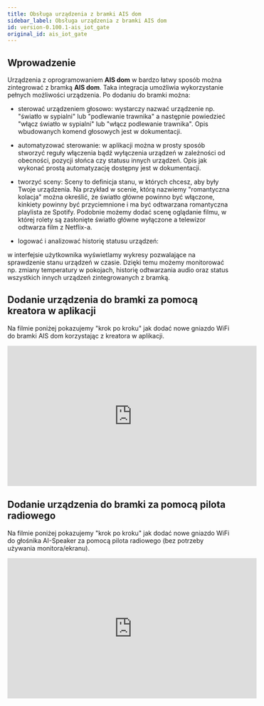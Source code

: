 ```yaml
---
title: Obsługa urządzenia z bramki AIS dom
sidebar_label: Obsługa urządzenia z bramki AIS dom
id: version-0.100.1-ais_iot_gate
original_id: ais_iot_gate
---
```


## Wprowadzenie

Urządzenia z oprogramowaniem **AIS dom** w bardzo łatwy sposób można zintegrować z bramką **AIS dom**.
Taka integracja umożliwia wykorzystanie pełnych możliwości urządzenia. Po dodaniu do bramki można:

- sterować urządzeniem głosowo:
wystarczy nazwać urządzenie np. "światło w sypialni" lub "podlewanie trawnika" a następnie powiedzieć "włącz światło w sypialni" lub "włącz podlewanie trawnika".
Opis wbudowanych komend głosowych jest w dokumentacji.

- automatyzować sterowanie:
w aplikacji można w prosty sposób stworzyć reguły włączenia bądź wyłączenia urządzeń w zależności od obecności, pozycji słońca czy statusu innych urządzeń.
Opis jak wykonać prostą automatyzację dostępny jest w dokumentacji.

- tworzyć sceny:
Sceny to definicja stanu, w których chcesz, aby były Twoje urządzenia. Na przykład w scenie, którą nazwiemy "romantyczna kolacja" można określić, że światło główne powinno być włączone, kinkiety powinny być przyciemnione i ma być odtwarzana romantyczna playlista ze Spotify. Podobnie możemy dodać scenę oglądanie filmu, w której rolety są zasłonięte światło główne wyłączone a telewizor odtwarza film z Netflix-a.


- logować i analizować historię statusu urządzeń:

w interfejsie użytkownika wyświetlamy wykresy pozwalające na sprawdzenie stanu urządzeń w czasie. Dzięki temu możemy monitorować np. zmiany temperatury w pokojach, historię odtwarzania audio oraz status wszystkich innych urządzeń zintegrowanych z bramką.



## Dodanie urządzenia do bramki za pomocą kreatora w aplikacji

Na filmie poniżej pokazujemy "krok po kroku" jak dodać nowe gniazdo WiFi do bramki AIS dom korzystając z kreatora w aplikacji.

<iframe width="560" height="315"  src="https://www.youtube.com/embed/LlySPnzeIk4" frameborder="0" allowfullscreen></iframe>



## Dodanie urządzenia do bramki za pomocą pilota radiowego

Na filmie poniżej pokazujemy "krok po kroku" jak dodać nowe gniazdo WiFi do głośnika AI-Speaker za pomocą pilota radiowego (bez potrzeby używania monitora/ekranu).

<iframe width="560" height="315"  src="https://www.youtube.com/embed/MnnVwIhimew" frameborder="0" allowfullscreen></iframe>

